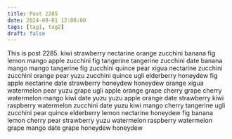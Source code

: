 ```yaml
---
title: Post 2285
date: 2024-09-01 12:00:00
tags: [tag1, tag2]
draft: false
---
```

This is post 2285.
kiwi
strawberry
nectarine
orange
zucchini
banana
fig
lemon
mango
apple
zucchini
fig
tangerine
tangerine
zucchini
date
banana
mango
mango
tangerine
fig
zucchini
quince
pear
xigua
nectarine
zucchini
zucchini
orange
pear
yuzu
zucchini
quince
ugli
elderberry
honeydew
fig
apple
nectarine
date
strawberry
honeydew
honeydew
orange
xigua
watermelon
pear
yuzu
grape
ugli
apple
orange
grape
cherry
grape
cherry
watermelon
mango
kiwi
date
yuzu
yuzu
apple
orange
date
strawberry
kiwi
raspberry
watermelon
zucchini
date
yuzu
kiwi
mango
cherry
tangerine
ugli
zucchini
pear
quince
elderberry
lemon
nectarine
honeydew
fig
banana
lemon
cherry
pear
strawberry
yuzu
watermelon
raspberry
watermelon
grape
mango
date
grape
honeydew
honeydew

